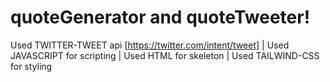 # quoteGenerator and quoteTweeter!
Used TWITTER-TWEET api [https://twitter.com/intent/tweet] |
 Used JAVASCRIPT for scripting  |
 Used HTML  for skeleton |
 Used TAILWIND-CSS for styling
